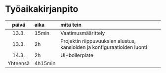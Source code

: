 # Työaikakirjanpito

| päivä | aika | mitä tein  |
| :----:|:-----| :-----|
|13.3.  |15min |Vaatimusmäärittely|
|13.3.	|2h    |Projektin riippuvuuksien alustus, kansioiden ja konfiguraatioiden luonti|
|14.3.	|2h    |UI-boilerplate|
|Yhteensä|4h15min||
